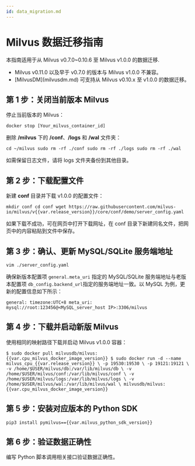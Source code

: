 ```yaml
---
id: data_migration.md
---
```


# Milvus 数据迁移指南  

本指南适用于从 Milvus v0.7.0~0.10.6 至 Milvus v1.0.0 的数据迁移. 
<div class="alert note">
 <ul>
  <li>Milvus v0.11.0 以及早于 v0.7.0 的版本与 Milvus v1.0.0 不兼容。</li>
  <li>[MilvusDM](milvusdm.md) 可支持从 Milvus v0.10.x 至 v1.0.0 的数据迁移。</li>
 </ul>
</div>


## 第 1 步：关闭当前版本 Milvus

停止当前版本的 Milvus：

`docker stop [Your_milvus_container_id]`

删除 **/milvus** 下的 **/conf**、**/logs** 和 **/wal** 文件夹：

`cd ~/milvus
sudo rm -rf ./conf
sudo rm -rf ./logs
sudo rm -rf ./wal`

<div class="alert note">如需保留日志文件，请将 logs 文件夹备份到其他目录。</div>


## 第 2 步：下载配置文件

新建 **conf** 目录并下载 v1.0.0 的配置文件：

`mkdir conf
cd conf
wget https://raw.githubusercontent.com/milvus-io/milvus/v{{var.release_version}}/core/conf/demo/server_config.yaml`

<div class="alert note">如果下载不成功，可在网页中打开下载网址，在 conf 目录下新建同名文件，把网页中的内容粘贴到文件中保存。</div>


## 第 3 步：确认、更新 MySQL/SQLite 服务端地址

`vim ./server_config.yaml`

确保新版本配置项 `general.meta_uri` 指定的 MySQL/SQLite 服务端地址与老版本配置项 `db_config.backend_url`指定的服务端地址一致。以 MySQL 为例，更新的配置信息如下所示：

`general:
timezone:UTC+8
meta_uri: mysql://root:123456@<MySQL_server_host IP>:3306/milvus`

## 第 4 步：下载并启动新版 Milvus

使用相同的映射路径下载并启动 Milvus v1.0.0 容器：

`$ sudo docker pull milvusdb/milvus:{{var.cpu_milvus_docker_image_version}}
$ sudo docker run -d --name milvus_cpu_{{var.release_version}} \
-p 19530:19530 \
-p 19121:19121 \
-v /home/$USER/milvus/db:/var/lib/milvus/db \
-v /home/$USER/milvus/conf:/var/lib/milvus/conf \
-v /home/$USER/milvus/logs:/var/lib/milvus/logs \
-v /home/$USER/milvus/wal:/var/lib/milvus/wal \
milvusdb/milvus:{{var.cpu_milvus_docker_image_version}}`

## 第 5 步：安装对应版本的 Python SDK

`pip3 install pymilvus=={{var.milvus_python_sdk_version}}`

## 第 6 步：验证数据正确性

编写 Python 脚本调用相关接口验证数据正确性。